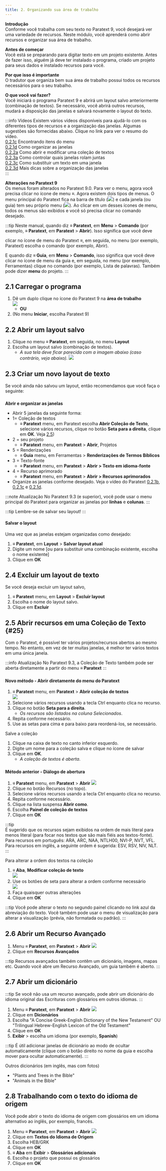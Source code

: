 ```yaml
---
title: 2. Organizando sua área de trabalho
---
```


**Introdução**  
Conforme você trabalha com seu texto no Paratext 9, você desejará ver uma variedade de recursos. Neste módulo, você aprenderá como abrir recursos e organizar sua área de trabalho.

**Antes de começar**  
Você está se preparando para digitar texto em um projeto existente. Antes de fazer isso, alguém já deve ter instalado o programa, criado um projeto para seus dados e instalado recursos para você.

**Por que isso é importante**  
O tradutor que organiza bem sua área de trabalho possui todos os recursos necessários para o seu trabalho.

**O que você vai fazer?**  
Você iniciará o programa Paratext 9 e abrirá um layout salvo anteriormente (combinação de textos). Se necessário, você abrirá outros recursos, mudará a disposição das janelas e salvará novamente o layout do texto.

:::info Vídeos
Existem vários vídeos disponíveis para ajudá-lo com os diferentes tipos de recursos e a organização das janelas. Algumas sugestões são fornecidas abaixo. Clique no link para ver o resumo do vídeo.  
[0.2.1c](https://vimeo.com/manage/videos/749701910) Encontrando itens do menu  
[0.2.1d](https://vimeo.com/manage/videos/439462085) Como organizar as janelas  
[0.2.2a](https://vimeo.com/manage/videos/463171746) Como abrir e modificar uma coleção de textos  
[0.2.3a](https://vimeo.com/manage/videos/445682613) Como controlar quais janelas rolam juntas  
[0.2.3c](https://vimeo.com/manage/videos/442855994) Como substituir um texto em uma janela  
[0.2.3d](https://vimeo.com/manage/videos/451627553) Mais dicas sobre a organização das janelas  
:::

**Alterações no Paratext 9**  
Os menus foram alterados no Paratext 9.0. Para ver o menu, agora você precisa clicar no ícone de menu ≡. Agora existem dois tipos de menus. O menu principal do Paratext fica na barra de título (![](../media/a7c437f2736cb28b0dff7abd780f5f94.png)) e cada janela (ou guia) tem seu próprio menu (![](../media/65ab77824a1e025fac1bf88feb6ba66f.png)). Ao clicar em um desses ícones de menu, todos os menus são exibidos e você só precisa clicar no comando desejado.

:::tip
Neste manual, quando diz **≡ Paratext**, em **Menu** \> **Comando** (por exemplo, **≡ Paratext**, em **Paratext** \> **Abrir**). Isso significa que você deve

 clicar no ícone de menu do Paratext ≡, em seguida, no menu (por exemplo, Paratext) escolha o comando (por exemplo, Abrir).

E quando diz **≡ Guia**, em **Menu** \> **Comando**, isso significa que você deve clicar no ícone de menu da guia e, em seguida, no menu (por exemplo, Ferramentas) clique no comando (por exemplo, Lista de palavras). Também pode dizer **menu** do projeto.
:::


## 2.1 Carregar o programa

1. Dê um duplo clique no ícone do Paratext 9 na **área de trabalho**  
   ![](../media/b2697bb533e7765029252c8d51301dc9.png)
   - **OU**
2. (No menu **Iniciar**, escolha Paratext 9)

## 2.2 Abrir um layout salvo

1. Clique no menu **≡ Paratext**, em seguida, no menu **Layout**
2. Escolha um layout salvo (combinação de textos).
   - *A sua tela deve ficar parecida com a imagem abaixo (caso contrário, veja abaixo).* ![](../media/04940ad26e529e9718ce606e1fbda153.png)

## 2.3 Criar um novo layout de texto

Se você ainda não salvou um layout, então recomendamos que você faça o seguinte:

#####

**Abrir e organizar as janelas**

- Abrir 5 janelas da seguinte forma:
- 1= Coleção de textos
  - **≡ Paratext** menu, em Paratext escolha **Abrir Coleção de Texto**, selecione vários recursos, clique no botão **Seta para a direita**, clique em **OK**. Veja [2.5](/Manual-de-Treinamento/02-Estágio-1/2.OD.md#25))
- 2 = seu projeto
  - **≡ Paratext** menu, em **Paratext** \> **Abrir**, Projetos
- 5 = Renderizações
  - **≡ Guia** menu, em Ferramentas \> **Renderizações de Termos Bíblicos**
- 3 = Texto-fonte
  - **≡ Paratext** menu, em **Paratext** \> **Abrir \> Texto em idioma-fonte**
- 4 = Recurso aprimorado
  - **≡ Paratext** menu, em **Paratext** \> **Abrir \> Recursos aprimorados**
- Organize as janelas conforme desejado. Veja o vídeo do Paratext [0.2.1b](https://vimeo.com/manage/videos/439411463), [0.2.1c](https://vimeo.com/manage/videos/749701910) e [0.2.1d](https://vimeo.com/manage/videos/439462085).

:::note Atualização
No Paratext 9.3 (e superior), você pode usar o menu principal do Paratext para organizar as janelas por **linhas** e **colunas**.
:::

:::tip
Lembre-se de salvar seu layout!
:::

#### Salvar o layout

Uma vez que as janelas estejam organizadas como desejado:

1. **≡ Paratext**, em **Layout** \> **Salvar layout atual**
2. Digite um nome [ou para substituir uma combinação existente, escolha o nome existente]
3. Clique em **OK**

## 2.4 Excluir um layout de texto

Se você deseja excluir um layout salvo,

1. **≡ Paratext** menu, em **Layout** \> **Excluir layout**
2. Escolha o nome do layout salvo.
3. Clique em **Excluir**

## 2.5 Abrir recursos em uma Coleção de Texto {#25}

Com o Paratext, é possível ter vários projetos/recursos abertos ao mesmo tempo. No entanto, em vez de ter muitas janelas, é melhor ter vários textos em uma única janela.

:::info Atualização
No Paratext 9.3, a Coleção de Texto também pode ser aberta diretamente a partir do menu **≡ Paratext**
:::
#####

#### Novo método - Abrir diretamente do menu do Paratext

1. **≡ Paratext** menu, em **Paratext** \> **Abrir coleção de textos**  
   ![](../media/OpenTextCol.png)
2. Selecione vários recursos usando a tecla Ctrl enquanto clica no recurso.
3. Clique no botão **Seta para a direita**.
   - *Os recursos são listados na coluna Selecionados*.
4. Repita conforme necessário.
5. Use as setas para cima e para baixo para reordená-los, se necessário.

Salve a coleção

1. Clique na caixa de texto no canto inferior esquerdo.
2. Digite um nome para a coleção salva e clique no ícone de salvar
3. Clique em **OK**.
   - *A coleção de textos é aberta*.

#####

#### Método anterior - Diálogo de abertura

1. **≡ Paratext** menu, em **Paratext** \> **Abrir** ![](../media/OpenText.en.png)
2. Clique no botão Recursos (no topo).
3. Selecione vários recursos usando a tecla Ctrl enquanto clica no recurso.
4. Repita conforme necessário.
5. Clique na lista suspensa **Abrir como**.
6. Escolha **Painel de coleção de textos**
7. Clique em **OK**

:::tip  
É sugerido que os recursos sejam exibidos na ordem de mais literal para menos literal (para focar nos textos que são mais fiéis aos textos-fonte). Para recursos em português: ARA, ARC, NAA, NTLH00, NVI-P, NVT, VFL. Para recursos em inglês, a seguinte ordem é sugerida: ESV, RSV, NIV, NLT.
:::


Para alterar a ordem dos textos na coleção

1. **≡ Aba**, **Modificar coleção de texto**  
   ![](../media/a356ed446662b836196dfcc07a8847b1.png)
2. Use os botões de seta para alterar a ordem conforme necessário  
   ![](../media/52dd938c6ab8c8d2d540e062c9848466.png)
3. Faça quaisquer outras alterações
4. Clique em **OK**

:::tip
Você pode alterar o texto no segundo painel clicando no link azul da abreviação do texto. Você também pode usar o menu de visualização para alterar a visualização (prévia, não formatada ou padrão).
:::

#####

## 2.6 Abrir um Recurso Avançado

1. Menu **≡ Paratext**, em **Paratext** \> **Abrir** ![](../media/952eee9519e0b51a2f4c65c541b00845.png)
2. Clique em **Recursos Avançados**

:::tip
Recursos avançados também contêm um dicionário, imagens, mapas etc. Quando você abre um Recurso Avançado, um guia também é aberto.
:::

#####

## 2.7 Abrir um dicionário

:::tip
Se você não usa um recurso avançado, pode abrir um dicionário do idioma original das Escrituras com glossários em outros idiomas.
:::

1. Menu **≡ Paratext**, em **Paratext** \> **Abrir** ![](../media/24e00b1d05ecbd259476304fbe830e92.png)
2. Clique em **Dicionários**
3. Escolha "A Concise Greek-English Dictionary of the New Testament" OU "Trilingual Hebrew-English Lexicon of the Old Testament"
4. Clique em **OK**
5. **Exibir** \> escolha um idioma (por exemplo, **Spanish**)

:::tip
É útil adicionar janelas de dicionário ao modo de ocultar automaticamente (clique com o botão direito no nome da guia e escolha mover para ocultar automaticamente).
:::

Outros dicionários (em inglês, mas com fotos)

- "Plants and Trees in the Bible"
- "Animals in the Bible"

## 2.8 Trabalhando com o texto do idioma de origem

Você pode abrir o texto do idioma de origem com glossários em um idioma alternativo ao inglês, por exemplo, francês.

1. Menu **≡ Paratext**, em **Paratext** \> **Abrir** ![](../media/fc13d7ce221e68b16bd8260ae130c598.png)
2. Clique em **Textos do Idioma de Origem**
3. Escolha HEB/GRK
4. Clique em **OK**
5. **≡ Aba** em **Exibir** \> **Glossários adicionais**
6. Escolha o projeto que possui os glossários
7. Clique em **OK**
